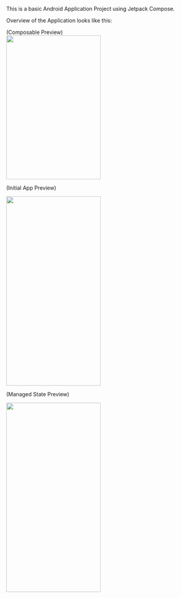 This is a basic Android Application Project using Jetpack Compose.

Overview of the Application looks like this: 
<p>
(Composable Preview)
<br>
<img src="https://github.com/stym-rj/CSE224-Fundamentals-of-Android/assets/62481122/b3cb0f63-d320-4486-bf8e-af96cefa0788" width="250" height="380">
</p>

(Initial App Preview)

<img src="https://github.com/stym-rj/CSE224-Fundamentals-of-Android/assets/62481122/3290d9d7-680a-4258-bc2d-8db8e6f37b57" width="250" height="500">


(Managed State Preview)

<img src="https://github.com/stym-rj/CSE224-Fundamentals-of-Android/assets/62481122/2e86728e-55cc-4026-8c3a-84fa869780f8" width="250" height="500">
